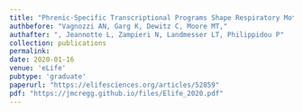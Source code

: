 ```yaml
---
title: "Phrenic-Specific Transcriptional Programs Shape Respiratory Motor Output"
authbefore: "Vagnozzi AN, Garg K, Dewitz C, Moore MT,"
authafter: ", Jeannotte L, Zampieri N, Landmesser LT, Philippidou P"
collection: publications
permalink:
date: 2020-01-16
venue: 'eLife'
pubtype: 'graduate'
paperurl: "https://elifesciences.org/articles/52859"
pdf: "https://jmcregg.github.io/files/Elife_2020.pdf"
---
```

